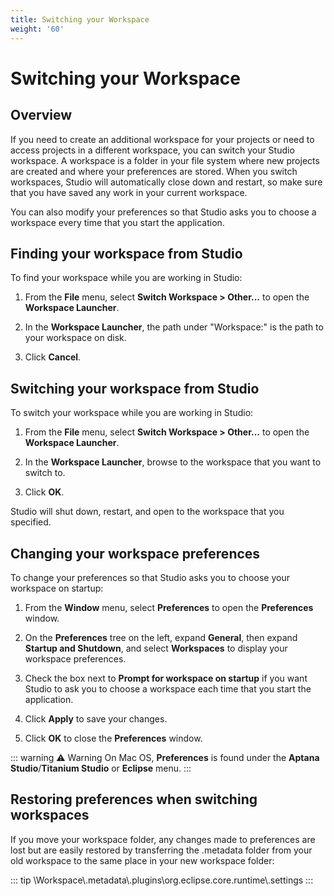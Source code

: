```yaml
---
title: Switching your Workspace
weight: '60'
---
```


# Switching your Workspace

## Overview

If you need to create an additional workspace for your projects or need to access projects in a different workspace, you can switch your Studio workspace. A workspace is a folder in your file system where new projects are created and where your preferences are stored. When you switch workspaces, Studio will automatically close down and restart, so make sure that you have saved any work in your current workspace.

You can also modify your preferences so that Studio asks you to choose a workspace every time that you start the application.

## Finding your workspace from Studio

To find your workspace while you are working in Studio:

1. From the **File** menu, select **Switch Workspace > Other...** to open the **Workspace Launcher**.

2. In the **Workspace Launcher**, the path under "Workspace:" is the path to your workspace on disk.

3. Click **Cancel**.

## Switching your workspace from Studio

To switch your workspace while you are working in Studio:

1. From the **File** menu, select **Switch Workspace > Other...** to open the **Workspace Launcher**.

2. In the **Workspace Launcher**, browse to the workspace that you want to switch to.

3. Click **OK**.

Studio will shut down, restart, and open to the workspace that you specified.

## Changing your workspace preferences

To change your preferences so that Studio asks you to choose your workspace on startup:

1. From the **Window** menu, select **Preferences** to open the **Preferences** window.

2. On the **Preferences** tree on the left, expand **General**, then expand **Startup and Shutdown**, and select **Workspaces** to display your workspace preferences.

3. Check the box next to **Prompt for workspace on startup** if you want Studio to ask you to choose a workspace each time that you start the application.

4. Click **Apply** to save your changes.

5. Click **OK** to close the **Preferences** window.

::: warning ⚠️ Warning
On Mac OS, **Preferences** is found under the **Aptana Studio**/**Titanium Studio** or **Eclipse** menu.
:::

## Restoring preferences when switching workspaces

If you move your workspace folder, any changes made to preferences are lost but are easily restored by transferring the .metadata folder from your old workspace to the same place in your new workspace folder:

::: tip
\\Workspace\\.metadata\\.plugins\\org.eclipse.core.runtime\\.settings
:::
